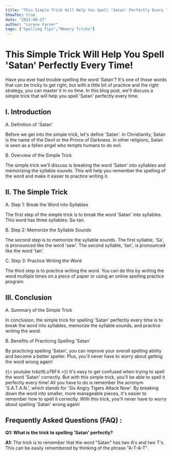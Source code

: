 ```yaml
---
title: "This Simple Trick Will Help You Spell 'Satan' Perfectly Every Time!"
ShowToc: true 
date: "2023-08-27"
author: "Lorene Farner" 
tags: ["Spelling Tips","Memory Tricks"]
---
```

# This Simple Trick Will Help You Spell 'Satan' Perfectly Every Time!

Have you ever had trouble spelling the word 'Satan'? It's one of those words that can be tricky to get right, but with a little bit of practice and the right strategy, you can master it in no time. In this blog post, we'll discuss a simple trick that will help you spell 'Satan' perfectly every time. 

## I. Introduction 

A. Definition of 'Satan' 

Before we get into the simple trick, let's define 'Satan'. In Christianity, Satan is the name of the Devil or the Prince of Darkness. In other religions, Satan is seen as a fallen angel who tempts humans to do evil. 

B. Overview of the Simple Trick

The simple trick we'll discuss is breaking the word 'Satan' into syllables and memorizing the syllable sounds. This will help you remember the spelling of the word and make it easier to practice writing it. 

## II. The Simple Trick 

A. Step 1: Break the Word into Syllables 

The first step of the simple trick is to break the word 'Satan' into syllables. This word has three syllables: Sa-tan. 

B. Step 2: Memorize the Syllable Sounds 

The second step is to memorize the syllable sounds. The first syllable, 'Sa', is pronounced like the word 'saw'. The second syllable, 'tan', is pronounced like the word 'tan'. 

C. Step 3: Practice Writing the Word 

The third step is to practice writing the word. You can do this by writing the word multiple times on a piece of paper or using an online spelling practice program. 

## III. Conclusion 

A. Summary of the Simple Trick

In conclusion, the simple trick for spelling 'Satan' perfectly every time is to break the word into syllables, memorize the syllable sounds, and practice writing the word. 

B. Benefits of Practicing Spelling 'Satan'

By practicing spelling 'Satan', you can improve your overall spelling ability and become a better speller. Plus, you'll never have to worry about getting the word wrong again!

{{< youtube tvbz9Lo76F4 >}} 
It's easy to get confused when trying to spell the word 'Satan' correctly. But with this simple trick, you'll be able to spell it perfectly every time! All you have to do is remember the acronym 'S.A.T.A.N.', which stands for 'Six Angry Tigers Attack Now'. By breaking down the word into smaller, more manageable pieces, it's easier to remember how to spell it correctly. With this trick, you'll never have to worry about spelling 'Satan' wrong again!

## Frequently Asked Questions (FAQ) :
**Q1: What is the trick to spelling 'Satan' perfectly?**

**A1:** The trick is to remember that the word "Satan" has two A's and two T's. This can be easily remembered by thinking of the phrase "A-T-A-T".





